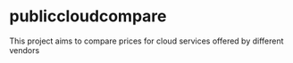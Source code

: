 # publiccloudcompare
This project aims to compare prices for cloud services offered by different vendors
